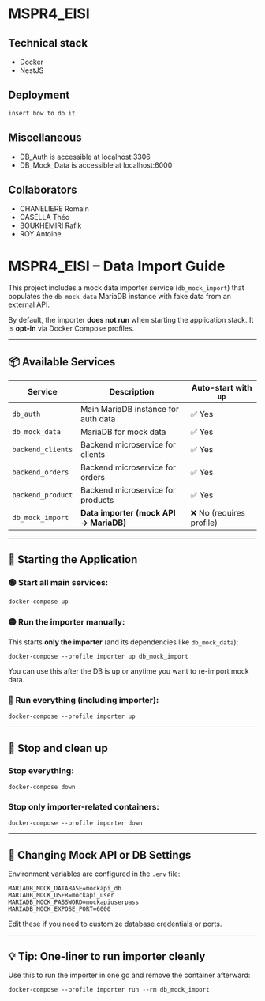 # MSPR4_EISI

## Technical stack
- Docker
- NestJS

## Deployment
```
insert how to do it
```

## Miscellaneous 

- DB_Auth is accessible at  localhost:3306
- DB_Mock_Data is accessible at  localhost:6000

## Collaborators
- CHANELIERE Romain
- CASELLA Théo
- BOUKHEMIRI Rafik
- ROY Antoine


# MSPR4_EISI – Data Import Guide

This project includes a mock data importer service (`db_mock_import`) that populates the `db_mock_data` MariaDB instance with fake data from an external API.

By default, the importer **does not run** when starting the application stack. It is **opt-in** via Docker Compose profiles.

---

## 📦 Available Services

| Service           | Description                                | Auto-start with `up` |
|-------------------|--------------------------------------------|-----------------------|
| `db_auth`         | Main MariaDB instance for auth data        | ✅ Yes                |
| `db_mock_data`    | MariaDB for mock data                      | ✅ Yes                |
| `backend_clients` | Backend microservice for clients           | ✅ Yes                |
| `backend_orders`  | Backend microservice for orders            | ✅ Yes                |
| `backend_product` | Backend microservice for products          | ✅ Yes                |
| `db_mock_import`  | **Data importer (mock API → MariaDB)**     | ❌ No (requires profile) |

---

## 🚀 Starting the Application

### 🟢 Start all main services:

```
docker-compose up
```

### 🟡 Run the importer manually:

This starts **only the importer** (and its dependencies like `db_mock_data`):

```
docker-compose --profile importer up db_mock_import
```

You can use this after the DB is up or anytime you want to re-import mock data.

### 🔵 Run everything (including importer):

```
docker-compose --profile importer up
```

---

## 🧼 Stop and clean up

### Stop everything:

```
docker-compose down
```

### Stop only importer-related containers:

```
docker-compose --profile importer down
```

---

## 🔧 Changing Mock API or DB Settings

Environment variables are configured in the `.env` file:

```
MARIADB_MOCK_DATABASE=mockapi_db
MARIADB_MOCK_USER=mockapi_user
MARIADB_MOCK_PASSWORD=mockapiuserpass
MARIADB_MOCK_EXPOSE_PORT=6000
```

Edit these if you need to customize database credentials or ports.

---

## 💡 Tip: One-liner to run importer cleanly

Use this to run the importer in one go and remove the container afterward:

```
docker-compose --profile importer run --rm db_mock_import
```

